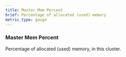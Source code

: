 ```yaml
---
title: Master Mem Percent
brief: Percentage of allocated (used) memory
metric_type: gauge
---
```

### Master Mem Percent

Percentage of allocated (used) memory, in this cluster.
